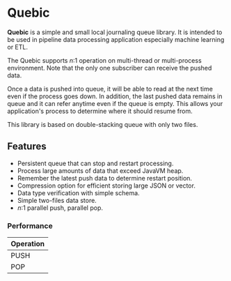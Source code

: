 # Quebic

**Quebic** is a simple and small local journaling queue library. It is intended to be used in pipeline data processing application especially machine learning or ETL.

The Quebic supports $n$:$1$ operation on multi-thread or multi-process environment. Note that the only one subscriber can receive the pushed data.

Once a data is pushed into queue, it will be able to read at the next time even if the process goes down. In addition, the last pushed data remains in queue and it can refer anytime even if the queue is empty. This allows your application's process to determine where it should resume from.

This library is based on double-stacking queue with only two files.

## Features

* Persistent queue that can stop and restart processing.
* Process large amounts of data that exceed JavaVM heap.
* Remember the latest push data to determine restart position.
* Compression option for efficient storing large JSON or vector.
* Data type verification with simple schema.
* Simple two-files data store.
* $n$:$1$ parallel push, parallel pop.

### Performance

| Operation | 
|:----------|
| PUSH      |
| POP       |